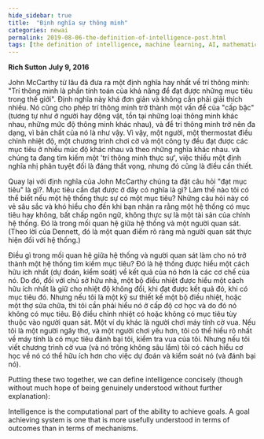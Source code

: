 ```yaml
---
hide_sidebar: true
title:  "Định nghĩa sự thông minh"
categories: newai
permalink: 2019-08-06-the-definition-of-intelligence-post.html
tags: [the definition of intelligence, machine learning, AI, mathematics]
---
```


**Rich Sutton**
**July 9, 2016**

John McCarthy từ lâu đã đưa ra một định nghĩa hay nhất về trí thông minh: "Trí thông minh là phần tính toán của khả năng để đạt được những mục tiêu trong thế giới". Định nghĩa này khá đơn giản và không cần phải giải thích nhiều. Nó cũng cho phép trí thông minh trở thành một vấn để của "cấp bậc" (tương tự như ở người hay động vật, tồn tại những loại thông minh khác nhau, những mức độ thông minh khác nhau), và để trí thông minh trở nên đa dạng, vì bản chất của nó là như vậy. Vì vậy, một người, một thermostat điều chỉnh nhiệt độ, một chương trình chơi cờ và một công ty đều đạt được các mục tiêu ở nhiều múc độ khác nhau và theo những nghĩa khác nhau. và chúng ta đang tìm kiếm một 'trí thông minh thực sự', việc thiếu một định nghĩa nhị phân tuyệt đối là đáng thất vọng, nhưng đó cũng là điều cần thiết.

Quay lại với định nghĩa của John McCarthy chúng ta đặt câu hỏi "đạt mục tiêu" là gì?. Mục tiêu cần đạt được ở đây có nghĩa là gì? Làm thế nào tôi có thể biết nếu một hệ thống thực sự có một mục tiêu? Những câu hỏi này có vẻ sâu sắc và khó hiểu cho đến khi bạn nhận ra rằng một hệ thống có mục tiêu hay không, bất chấp ngôn ngữ, không thực sự là một tài sản của chính hệ thống. Đó là trong mối quan hệ giữa hệ thống và một người quan sát. (Theo lời của Dennett, đó là một quan điểm rõ ràng mà người quan sát thực hiện đối với hệ thống.)

Điều gì trong mối quan hệ giữa hệ thống và người quan sát làm cho nó trở thành một hệ thống tìm kiếm mục tiêu? Đó là hệ thống được hiểu một cách hữu ích nhất (dự đoán, kiểm soát) về kết quả của nó hơn là các cơ chế của nó. Do đó, đối với chủ sở hữu nhà, một bộ điều nhiệt được hiểu một cách hữu ích nhất là giữ cho nhiệt độ không đổi, khi đạt được kết quả đó, khi có mục tiêu đó. Nhưng nếu tôi là một kỹ sư thiết kế một bộ điều nhiệt, hoặc một thợ sửa chữa, thì tôi cần phải hiểu nó ở cấp độ cơ học và do đó nó không có mục tiêu. Bộ điều chỉnh nhiệt có hoặc không có mục tiêu tùy thuộc vào người quan sát. Một ví dụ khác là người chơi máy tính cờ vua. Nếu tôi là một người ngây thơ, và một người chơi yếu hơn, tôi có thể hiểu rõ nhất về máy tính là có mục tiêu đánh bại tôi, kiểm tra vua của tôi. Nhưng nếu tôi viết chương trình cờ vua (và nó trông không sâu lắm) tôi có cách hiểu cơ học về nó có thể hữu ích hơn cho việc dự đoán và kiểm soát nó (và đánh bại nó).

Putting these two together, we can define intelligence concisely (though without much hope of being genuinely understood without further explanation):

Intelligence is the computational part of the ability to achieve goals. A goal achieving system is one that is more usefully understood in terms of outcomes than in terms of mechanisms.


